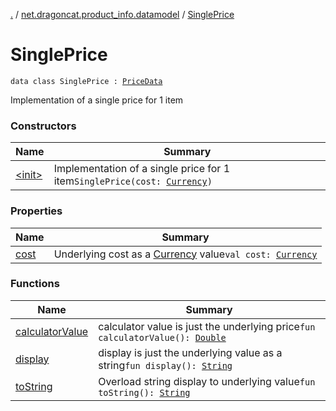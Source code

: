 [.](../../index.md) / [net.dragoncat.product_info.datamodel](../index.md) / [SinglePrice](./index.md)

# SinglePrice

`data class SinglePrice : `[`PriceData`](../-price-data/index.md)

Implementation of a single price for 1 item

### Constructors

| Name | Summary |
|---|---|
| [&lt;init&gt;](-init-.md) | Implementation of a single price for 1 item`SinglePrice(cost: `[`Currency`](../-currency/index.md)`)` |

### Properties

| Name | Summary |
|---|---|
| [cost](cost.md) | Underlying cost as a [Currency](../-currency/index.md) value`val cost: `[`Currency`](../-currency/index.md) |

### Functions

| Name | Summary |
|---|---|
| [calculatorValue](calculator-value.md) | calculator value is just the underlying price`fun calculatorValue(): `[`Double`](https://kotlinlang.org/api/latest/jvm/stdlib/kotlin/-double/index.html) |
| [display](display.md) | display is just the underlying value as a string`fun display(): `[`String`](https://kotlinlang.org/api/latest/jvm/stdlib/kotlin/-string/index.html) |
| [toString](to-string.md) | Overload string display to underlying value`fun toString(): `[`String`](https://kotlinlang.org/api/latest/jvm/stdlib/kotlin/-string/index.html) |
